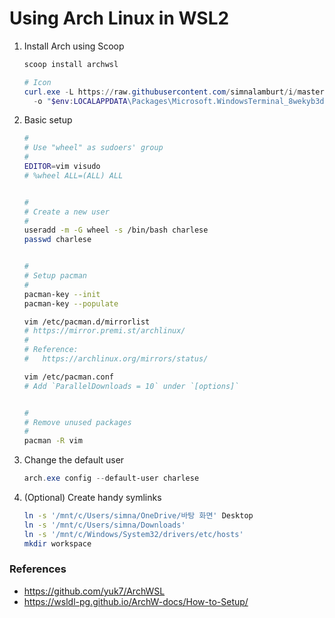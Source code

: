 Using Arch Linux in WSL2
========

1.  Install Arch using Scoop

    ```powershell
    scoop install archwsl

    # Icon
    curl.exe -L https://raw.githubusercontent.com/simnalamburt/i/master/.dotfiles/arch.png `
      -o "$env:LOCALAPPDATA\Packages\Microsoft.WindowsTerminal_8wekyb3d8bbwe\RoamingState\arch.png"
    ```

2.  Basic setup

    ```bash
    #
    # Use "wheel" as sudoers' group
    #
    EDITOR=vim visudo
    # %wheel ALL=(ALL) ALL


    #
    # Create a new user
    #
    useradd -m -G wheel -s /bin/bash charlese
    passwd charlese


    #
    # Setup pacman
    #
    pacman-key --init
    pacman-key --populate

    vim /etc/pacman.d/mirrorlist
    # https://mirror.premi.st/archlinux/
    #
    # Reference:
    #   https://archlinux.org/mirrors/status/

    vim /etc/pacman.conf
    # Add `ParallelDownloads = 10` under `[options]`


    #
    # Remove unused packages
    #
    pacman -R vim
    ```

3.  Change the default user

    ```powershell
    arch.exe config --default-user charlese
    ```

4.  (Optional) Create handy symlinks

    ```bash
    ln -s '/mnt/c/Users/simna/OneDrive/바탕 화면' Desktop
    ln -s '/mnt/c/Users/simna/Downloads'
    ln -s '/mnt/c/Windows/System32/drivers/etc/hosts'
    mkdir workspace
    ```

### References
- https://github.com/yuk7/ArchWSL
- https://wsldl-pg.github.io/ArchW-docs/How-to-Setup/
